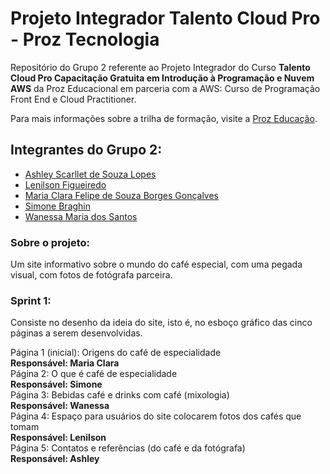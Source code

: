 # Projeto Integrador Talento Cloud Pro - Proz Tecnologia
Repositório do Grupo 2 referente ao Projeto Integrador do Curso **Talento Cloud Pro
Capacitação Gratuita em Introdução à Programação e Nuvem AWS** da Proz Educacional em parceria com a AWS: Curso de Programação Front End e Cloud Practitioner.  
  
Para mais informações sobre a trilha de formação, visite a [Proz Educação](https://pages.prozeducacao.com.br/lp-proz-tecnologia-talento-cloud).

## Integrantes do Grupo 2:
- [Ashley Scarllet de Souza Lopes](https://github.com/AshleyScarllet)
- [Lenilson Figueiredo](https://github.com/lenilsonfigueriedobr)
- [Maria Clara Felipe de Souza Borges Gonçalves](https://github.com/MariaClborges)
- [Simone Braghin](https://github.com/SimoneBraghin)
- [Wanessa Maria dos Santos](https://github.com/WanessaMSantos)

### Sobre o projeto:
Um site informativo sobre o mundo do café especial, com uma pegada visual, com fotos de fotógrafa parceira. 

### Sprint 1:

Consiste no desenho da ideia do site, isto é, no esboço gráfico das cinco páginas a serem desenvolvidas.  

Página 1 (inicial): Origens do café de especialidade  
**Responsável: Maria Clara**  
Página 2: O que é café de especialidade  
**Responsável: Simone**  
Página 3: Bebidas café e drinks com café (mixologia)  
**Responsável: Wanessa**  
Página 4: Espaço para usuários do site colocarem fotos dos cafés que tomam  
**Responsável: Lenilson**  
Página 5: Contatos e referências (do café e da fotógrafa)  
**Responsável: Ashley**

